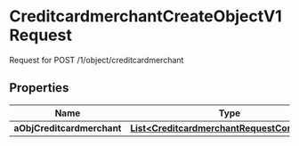 

# CreditcardmerchantCreateObjectV1Request

Request for POST /1/object/creditcardmerchant

## Properties

| Name | Type | Description | Notes |
|------------ | ------------- | ------------- | -------------|
|**aObjCreditcardmerchant** | [**List&lt;CreditcardmerchantRequestCompound&gt;**](CreditcardmerchantRequestCompound.md) |  |  |



